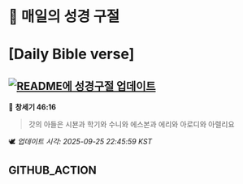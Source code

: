 # 🙏 매일의 성경 구절
# [Daily Bible verse]
## [![README에 성경구절 업데이트](https://github.com/DONGSUKA/first_test/actions/workflows/update-readme-bible.yml/badge.svg)](https://github.com/DONGSUKA/first_test/actions/workflows/update-readme-bible.yml)
<!-- START_BIBLE_VERSE -->
📖 **창세기 46:16**
> 갓의 아들은 시뵨과 학기와 수니와 에스본과 에리와 아로디와 아렐리요

🕊️ _업데이트 시각: 2025-09-25 22:45:59 KST_
  <!-- END_BIBLE_VERSE -->
## GITHUB_ACTION
